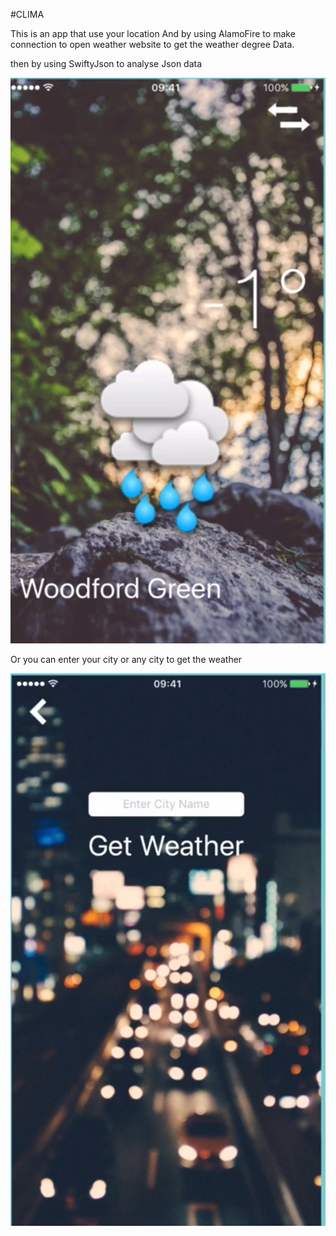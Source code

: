#CLIMA

This is an app that use your location And by using AlamoFire to make connection to open weather website to get the weather degree Data.

then by using SwiftyJson to analyse Json data 

![alt text](https://github.com/ahmedhossam94/ClimaApp/blob/master/Clima/Images.xcassets/1.imageset/1.png?raw=true)

Or you can enter your city or any city to get the weather

![alt text](https://github.com/ahmedhossam94/ClimaApp/blob/master/Clima/Images.xcassets/2.imageset/2.png?raw=true)


